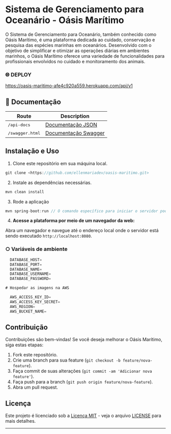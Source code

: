 # Sistema de Gerenciamento para Oceanário - Oásis Marítimo

O Sistema de Gerenciamento para Oceanário, também conhecido como Oásis Marítimo, é uma plataforma dedicada ao cuidado, conservação e pesquisa das espécies marinhas em oceanários. Desenvolvido com o objetivo de simplificar e otimizar as operações diárias em ambientes marinhos, o Oásis Marítimo oferece uma variedade de funcionalidades para profissionais envolvidos no cuidado e monitoramento dos animais.

 ### 🌐 DEPLOY 
 
https://oasis-maritimo-afe4c920a559.herokuapp.com/api/v1

## 📑 Documentação

 | Route | Description |
 | ----- | ----------- |
 | <kbd> /api-docs </kbd> |[Documentação JSON](https://oasis-maritimo-afe4c920a559.herokuapp.com/api-docs)|
 | <kbd> /swagger.html </kbd>  | [Documentação Swagger](https://oasis-maritimo-afe4c920a559.herokuapp.com/swagger-ui/index.html) |

## Instalação e Uso

1. Clone este repositório em sua máquina local.
```java
git clone <https://github.com/ellenmariadev/oasis-maritimo.git>
```
2. Instale as dependências necessárias.
```java
mvn clean install
```
3. Rode a aplicação
```java
mvn spring-boot:run // O comando específico para iniciar o servidor pode variar dependendo da configuração do projeto.
```

4. **Acesse a plataforma por meio de um navegador da web:**

Abra um navegador e navegue até o endereço local onde o servidor está sendo executado `http://localhost:8080`.

 ### ○ Variáveis de ambiente
```java
  DATABASE_HOST=
  DATABASE_PORT=
  DATABASE_NAME=
  DATABASE_USERNAME=
  DATABASE_PASSWORD=

# Hospedar as imagens na AWS

  AWS_ACCESS_KEY_ID=
  AWS_ACCESS_KEY_SECRET=
  AWS_REGION=
  AWS_BUCKET_NAME= 
```

## Contribuição

Contribuições são bem-vindas! Se você deseja melhorar o Oásis Marítimo, siga estas etapas:

1. Fork este repositório.
2. Crie uma branch para sua feature (`git checkout -b feature/nova-feature`).
3. Faça commit de suas alterações (`git commit -am 'Adicionar nova feature'`).
4. Faça push para a branch (`git push origin feature/nova-feature`).
5. Abra um pull request.

## Licença

Este projeto é licenciado sob a [Licença MIT](https://opensource.org/licenses/MIT) - veja o arquivo [LICENSE](LICENSE) para mais detalhes.

---
